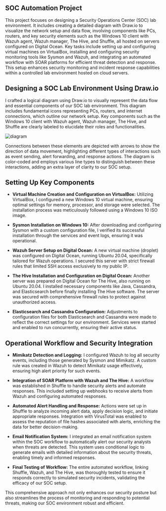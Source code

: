 ## SOC Automation Project
This project focuses on designing a Security Operations Center (SOC) lab environment. It includes creating a detailed diagram with Draw.io to visualize the network setup and data flow, involving components like PCs, routers, and key security elements such as the Windows 10 client with Wazuh agent, Wazuh manager, The Hive, and Shuffle, all hosted on servers configured on Digital Ocean. Key tasks include setting up and configuring virtual machines on VirtualBox, installing and configuring security monitoring tools like Sysmon and Wazuh, and integrating an automated workflow with SOAR platforms for efficient threat detection and response. This setup enhances security monitoring and incident response capabilities within a controlled lab environment hosted on cloud servers.

## Designing a SOC Lab Environment Using Draw.io
I crafted a logical diagram using Draw.io to visually represent the data flow and essential components of our SOC lab environment. This diagram includes fundamental icons representing PCs, routers, and internet connections, which outline our network setup. Key components such as the Windows 10 client with Wazuh agent, Wazuh manager, The Hive, and Shuffle are clearly labeled to elucidate their roles and functionalities.

![diagram](https://github.com/scriptsorwhatever/SOC/assets/130718809/927d6cd7-69ab-451e-a972-9c3bf1f000d0)

Connections between these elements are depicted with arrows to show the direction of data movement, highlighting different types of interactions such as event sending, alert forwarding, and response actions. The diagram is color-coded and employs various line types to distinguish between these interactions, adding an extra layer of clarity to our SOC setup.

## Setting Up Key Components
- **Virtual Machine Creation and Configuration on VirtualBox:** Utilizing VirtualBox, I configured a new Windows 10 virtual machine, ensuring optimal settings for memory, processor, and storage were selected. The installation process was meticulously followed using a Windows 10 ISO image.

- **Sysmon Installation on Windows 10:** After downloading and configuring Sysmon with a custom configuration file, I verified its successful installation through the services and event logs, ensuring it was operational.

- **Wazuh Server Setup on Digital Ocean:** A new virtual machine (droplet) was configured on Digital Ocean, running Ubuntu 20.04, specifically tailored for Wazuh operations. I secured this server with strict firewall rules that limited SSH access exclusively to my public IP.

- **The Hive Installation and Configuration on Digital Ocean:** Another server was prepared on Digital Ocean for The Hive, also running on Ubuntu 20.04. I installed necessary components like Java, Cassandra, and Elasticsearch before finally installing The Hive software. The server was secured with comprehensive firewall rules to protect against unauthorized access.

- **Elasticsearch and Cassandra Configuration:** Adjustments to configuration files for both Elasticsearch and Cassandra were made to reflect the correct settings for our environment. Services were started and enabled to run concurrently, ensuring their active status.

## Operational Workflow and Security Integration
- **Mimikatz Detection and Logging:** I configured Wazuh to log all security events, including those generated by Sysmon and Mimikatz. A custom rule was created in Wazuh to detect Mimikatz usage effectively, ensuring high alert priority for such events.

- **Integration of SOAR Platform with Wazuh and The Hive:** A workflow was established in Shuffle to handle security alerts and automate responses. This included setting up webhooks to receive alerts from Wazuh and configuring automated responses.

- **Automated Alert Handling and Response:** Actions were set up in Shuffle to analyze incoming alert data, apply decision logic, and initiate appropriate responses. Integration with VirusTotal was enabled to assess the reputation of file hashes associated with alerts, enriching the data for better decision-making.

- **Email Notification System:** I integrated an email notification system within the SOC workflow to automatically alert our security analysts when threats are detected. This system uses conditional logic to generate emails with detailed information about the security threats, enabling timely and informed responses.

- **Final Testing of Workflow:** The entire automated workflow, linking Shuffle, Wazuh, and The Hive, was thoroughly tested to ensure it responds correctly to simulated security incidents, validating the efficacy of our SOC setup.

This comprehensive approach not only enhances our security posture but also streamlines the process of monitoring and responding to potential threats, making our SOC environment robust and efficient.
